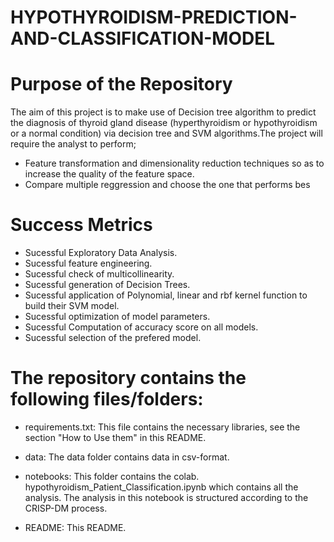 # HYPOTHYROIDISM-PREDICTION-AND-CLASSIFICATION-MODEL

# Purpose of the Repository

The aim of this project is to make use of Decision tree algorithm to predict the diagnosis of thyroid gland disease (hyperthyroidism or hypothyroidism or a normal condition) via decision tree and SVM algorithms.The project will require the analyst to perform;
* Feature transformation and dimensionality reduction techniques so as to increase the quality of the feature space. 
* Compare multiple reggression and choose the one that performs bes


# Success Metrics

* Sucessful Exploratory Data Analysis.
* Sucessful feature engineering.
* Sucessful check of multicollinearity.
* Sucessful generation of Decision Trees.
* Sucessful application of Polynomial, linear and rbf kernel function to build their SVM model.
* Sucessful optimization of model parameters.
* Sucessful Computation of accuracy score on all models.
* Sucessful selection of the prefered model.



# The repository contains the following files/folders:

* requirements.txt: This file contains the necessary libraries, see the section "How to Use them" in this README.

* data: The data folder contains data in csv-format.

* notebooks: This folder contains the colab.  hypothyroidism_Patient_Classification.ipynb which contains all the analysis. The analysis in this notebook is structured according to the CRISP-DM process.
 
* README: This README.
